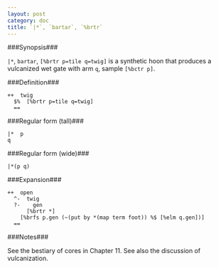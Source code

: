 ```yaml
---
layout: post
category: doc
title: `|*`, `bartar`, `%brtr`
---
```


###Synopsis###

`|*`, `bartar`, `[%brtr p=tile q=twig]` is a synthetic hoon that
produces a vulcanized wet gate with arm `q`, sample `[%bctr p]`.

###Definition###

    ++  twig  
      $%  [%brtr p=tile q=twig]
      ==

###Regular form (tall)###

    |*  p
    q

###Regular form (wide)###

    |*(p q)

###Expansion###
    
    ++  open
      ^-  twig
      ?-    gen
          [%brtr *]
        [%brfs p.gen (~(put by *(map term foot)) %$ [%elm q.gen])]
      ==

###Notes###

See the bestiary of cores in Chapter 11.  See also the discussion
of vulcanization.
